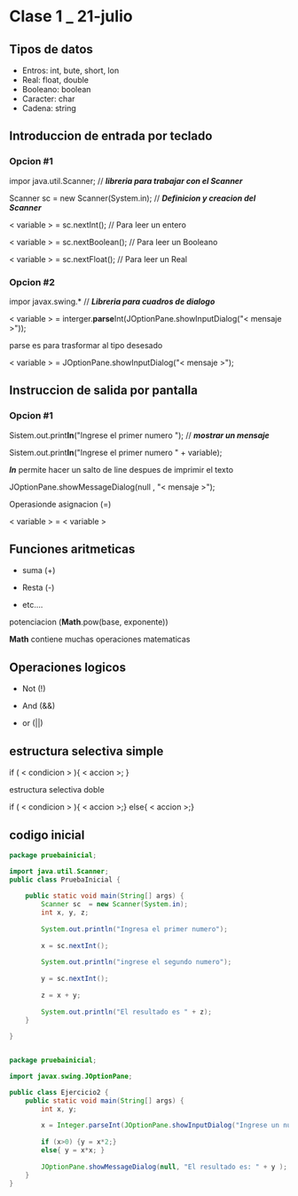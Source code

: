 # Clase 1 _ 21-julio

## Tipos de datos

* Entros: int, bute, short, lon
* Real: float, double
* Booleano: boolean
* Caracter: char
* Cadena: string

## Introduccion de entrada por teclado

### Opcion #1

impor java.util.Scanner; // ***libreria para trabajar con el Scanner***

Scanner sc = new Scanner(System.in); // ***Definicion y creacion del Scanner***

< variable > = sc.nextInt(); // Para leer un entero

< variable > = sc.nextBoolean(); // Para leer un Booleano

< variable > = sc.nextFloat(); // Para leer un Real

### Opcion #2

impor javax.swing.* // ***Libreria para cuadros de dialogo***

< variable > = interger.**parse**Int(JOptionPane.showInputDialog("< mensaje >"));

parse es para trasformar al tipo desesado

< variable > = JOptionPane.showInputDialog("< mensaje >");

## Instruccion de salida por pantalla

### Opcion #1

Sistem.out.print**ln**("Ingrese el primer numero "); // ***mostrar un mensaje***

Sistem.out.print**ln**("Ingrese el primer numero " + variable);

***ln*** permite hacer un salto de line despues de imprimir el texto

JOptionPane.showMessageDialog(null , "< mensaje >");

Operasionde asignacion (=)

< variable > = < variable >

## Funciones aritmeticas

* suma (+)

* Resta (-)

* etc....

potenciacion (**Math**.pow(base, exponente))

**Math** contiene muchas operaciones matematicas

## Operaciones logicos

* Not (!)

* And (&&)

* or (||)

## estructura selectiva simple 

if ( < condicion > ){
    < accion >;
}

estructura selectiva doble

if ( < condicion > ){
    < accion >;}
else{
    < accion >;}

## codigo inicial

```java
package pruebainicial;

import java.util.Scanner;
public class PruebaInicial {
    
    public static void main(String[] args) {
        Scanner sc  = new Scanner(System.in);
        int x, y, z; 
        
        System.out.println("Ingresa el primer numero");
        
        x = sc.nextInt();
        
        System.out.println("ingrese el segundo numero");
        
        y = sc.nextInt();
        
        z = x + y;
        
        System.out.println("El resultado es " + z);
    }
    
}
```

```java

package pruebainicial;

import javax.swing.JOptionPane;

public class Ejercicio2 {
    public static void main(String[] args) {
        int x, y;
        
        x = Integer.parseInt(JOptionPane.showInputDialog("Ingrese un numero"));
        
        if (x>0) {y = x*2;}
        else{ y = x*x; }
        
        JOptionPane.showMessageDialog(null, "El resultado es: " + y );
    }
}
```
